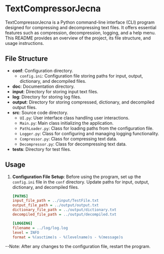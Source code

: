 # TextCompressorJecna

TextCompressorJecna is a Python command-line interface (CLI) program designed for compressing and decompressing text files. It offers essential features such as compression, decompression, logging, and a help menu. This README provides an overview of the project, its file structure, and usage instructions.

## File Structure

- **conf**: Configuration directory.
  - `config.ini`: Configuration file storing paths for input, output, dictionary, and decompiled files.
- **doc**: Documentation directory.
- **input**: Directory for storing input text files.
- **log**: Directory for storing log files.
- **output**: Directory for storing compressed, dictionary, and decompiled output files.
- **src**: Source code directory.
  - `UI.py`: User interface class handling user interactions.
  - `Main.py`: Main class initializing the application.
  - `PathLoader.py`: Class for loading paths from the configuration file.
  - `Logger.py`: Class for configuring and managing logging functionality.
  - `Compressor.py`: Class for compressing text data.
  - `Decompressor.py`: Class for decompressing text data.
- **tests**: Directory for test files.

## Usage

1. **Configuration File Setup**: Before using the program, set up the `config.ini` file in the `conf` directory. Update paths for input, output, dictionary, and decompiled files.

   ```ini
   [PATHS]
   input_file_path = ../input/TestFile.txt
   output_file_path = ../output/output.txt
   dictionary_file_path = ../output/dictionary.txt
   decompiled_file_path = ../output/decompiled.txt

   [LOGGING]
   filename = ../log/log.log
   level = INFO
   format = %(asctime)s - %(levelname)s - %(message)s
--Note: After any changes to the configuration file, restart the program.

